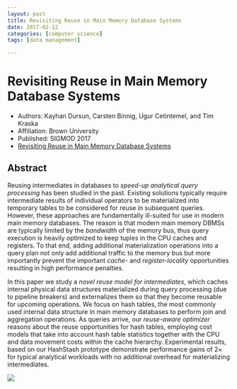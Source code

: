 ```yaml
---
layout: post
title: Revisiting Reuse in Main Memory Database Systems
date: 2017-02-12
categories: [computer science]
tags: [data management]

---
```



Revisiting Reuse in Main Memory Database Systems
===

* Authors: Kayhan Dursun, Carsten Binnig, Ugur Cetintemel, and Tim Kraska
* Affiliation: Brown University
* Published: SIGMOD 2017
* [Revisiting Reuse in Main Memory Database Systems](http://15721.courses.cs.cmu.edu/spring2017/papers/23-scansharing/1608.05678v1.pdf)

## Abstract

Reusing intermediates in databases to *speed-up analytical query processing* has been studied in the past. Existing solutions typically require intermediate results of individual operators to be materialized into temporary tables to be considered for reuse in subsequent queries. However, these approaches are fundamentally ill-suited for use in modern main memory databases. The reason is that modern main memory DBMSs are typically limited by the *bandwidth* of the memory bus, thus query execution is heavily optimized to keep tuples in the CPU caches and registers. To that end, adding additional materialization operations into a query plan not only add additional traffic to the memory bus but more importantly prevent the important *cache-* and *register-locality* opportunities resulting in high performance penalties.
In this paper we study a *novel reuse model for intermediates*, which caches internal physical data structures materialized during query processing (due to pipeline breakers) and externalizes them so that they become reusable for upcoming operations. We focus on hash tables, the most commonly used internal data structure in main memory databases to perform join and aggregation operations. As queries arrive, our *reuse-aware optimizer* reasons about the reuse opportunities for hash tables, employing cost models that take into account hash table statistics together with the CPU and data movement costs within the cache hierarchy. Experimental results, based on our HashStash prototype demonstrate performance gains of 2× for typical analytical workloads with no additional overhead for materializing intermediates.

![](http://sungsoo.github.com/images/hashstash.png)